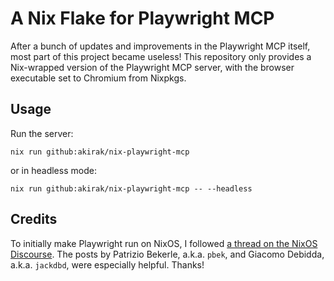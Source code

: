 # A Nix Flake for Playwright MCP
After a bunch of updates and improvements in the Playwright MCP itself, most
part of this project became useless! This repository only provides a
Nix-wrapped version of the Playwright MCP server, with the browser executable
set to Chromium from Nixpkgs.
## Usage
Run the server:

``` shell
nix run github:akirak/nix-playwright-mcp
```

or in headless mode:

``` shell
nix run github:akirak/nix-playwright-mcp -- --headless
```
## Credits
To initially make Playwright run on NixOS, I followed [a thread on the NixOS
Discourse](https://discourse.nixos.org/t/running-playwright-tests/25655/). The
posts by Patrizio Bekerle, a.k.a. `pbek`, and Giacomo Debidda, a.k.a. `jackdbd`,
were especially helpful. Thanks!
